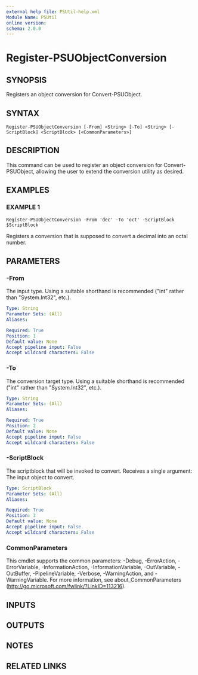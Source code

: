 ```yaml
---
external help file: PSUtil-help.xml
Module Name: PSUtil
online version:
schema: 2.0.0
---
```


# Register-PSUObjectConversion

## SYNOPSIS
Registers an object conversion for Convert-PSUObject.

## SYNTAX

```
Register-PSUObjectConversion [-From] <String> [-To] <String> [-ScriptBlock] <ScriptBlock> [<CommonParameters>]
```

## DESCRIPTION
This command can be used to register an object conversion for Convert-PSUObject, allowing the user to extend the conversion utility as desired.

## EXAMPLES

### EXAMPLE 1
```
Register-PSUObjectConversion -From 'dec' -To 'oct' -ScriptBlock $ScriptBlock
```

Registers a conversion that is supposed to convert a decimal into an octal number.

## PARAMETERS

### -From
The input type.
Using a suitable shorthand is recommended ("int" rather than "System.Int32", etc.).

```yaml
Type: String
Parameter Sets: (All)
Aliases:

Required: True
Position: 1
Default value: None
Accept pipeline input: False
Accept wildcard characters: False
```

### -To
The conversion target type.
Using a suitable shorthand is recommended ("int" rather than "System.Int32", etc.).

```yaml
Type: String
Parameter Sets: (All)
Aliases:

Required: True
Position: 2
Default value: None
Accept pipeline input: False
Accept wildcard characters: False
```

### -ScriptBlock
The scriptblock that will be invoked to convert.
Receives a single argument: The input object to convert.

```yaml
Type: ScriptBlock
Parameter Sets: (All)
Aliases:

Required: True
Position: 3
Default value: None
Accept pipeline input: False
Accept wildcard characters: False
```

### CommonParameters
This cmdlet supports the common parameters: -Debug, -ErrorAction, -ErrorVariable, -InformationAction, -InformationVariable, -OutVariable, -OutBuffer, -PipelineVariable, -Verbose, -WarningAction, and -WarningVariable. For more information, see about_CommonParameters (http://go.microsoft.com/fwlink/?LinkID=113216).

## INPUTS

## OUTPUTS

## NOTES

## RELATED LINKS
